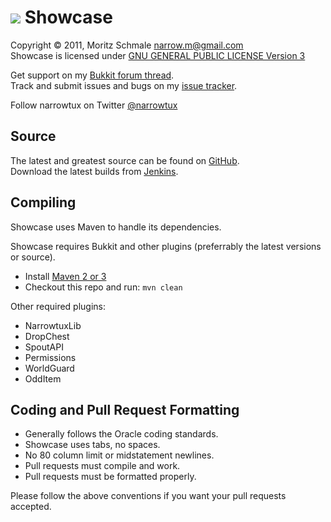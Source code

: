 ![][Project Logo]
Showcase
========

Copyright &copy; 2011, Moritz Schmale <narrow.m@gmail.com>  
Showcase is licensed under [GNU GENERAL PUBLIC LICENSE Version 3][License]

Get support on my [Bukkit forum thread][Forum].  
Track and submit issues and bugs on my [issue tracker][Issues].  

Follow narrowtux on Twitter [@narrowtux][Twitter]

Source
------
The latest and greatest source can be found on [GitHub].  
Download the latest builds from [Jenkins].  

Compiling
---------
Showcase uses Maven to handle its dependencies.

Showcase requires Bukkit and other plugins (preferrably the latest versions or source).  
* Install [Maven 2 or 3](http://maven.apache.org/download.html)  
* Checkout this repo and run: `mvn clean`

Other required plugins:  
* NarrowtuxLib  
* DropChest  
* SpoutAPI  
* Permissions  
* WorldGuard  
* OddItem

Coding and Pull Request Formatting
----------------------------------
* Generally follows the Oracle coding standards.
* Showcase uses tabs, no spaces.
* No 80 column limit or midstatement newlines.
* Pull requests must compile and work.
* Pull requests must be formatted properly.

Please follow the above conventions if you want your pull requests accepted.

[Project Logo]: http://www.gravatar.com/avatar/f110a5b8feacea25275521f4efd0d7f2?s=148
[License]: http://www.gnu.org/licenses/gpl.html
[Forum]: http://forums.bukkit.org/threads/3835/
[GitHub]: https://github.com/narrowtux/Showcase
[Jenkins]: http://ci.craftfire.com/job/Showcase
[Issues]: https://github.com/narrowtux/Showcase/issues
[Twitter]: http://twitter.com/narrowtux
